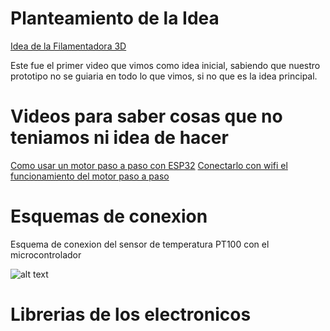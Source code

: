 # Planteamiento de la Idea 

[Idea de la Filamentadora 3D](https://youtu.be/36BITwMVMGE?si=6mY6h9IGPmX1kqub)

Este fue el primer video que vimos como idea inicial, sabiendo que nuestro prototipo no se guiaria en todo lo que vimos, si no que es la idea principal.

# Videos para saber cosas que no teniamos ni idea de hacer 

[Como usar un motor paso a paso con ESP32](https://www.youtube.com/watch?v=MP3kUJ6SFCQ)
[Conectarlo con wifi el funcionamiento del motor paso a paso](https://www.youtube.com/watch?v=ysoVaclMy9Y)

# Esquemas de conexion

Esquema de conexion del sensor de temperatura PT100 con el microcontrolador 

![alt text](https://github.com/tobermudezl/ProyectoFilamentadora3D/edit/main/6.%20Referencias/sensortemp.jpg)

# Librerias de los electronicos


